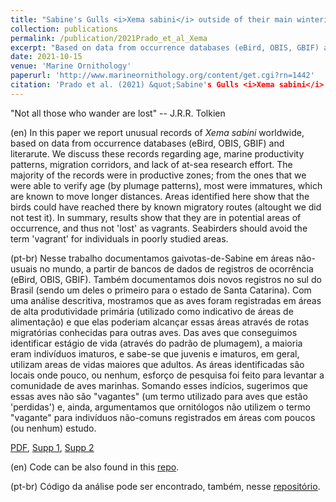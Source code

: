 ```yaml
---
title: "Sabine's Gulls <i>Xema sabini</i> outside of their main wintering areas are not necessarily vagrants"
collection: publications
permalink: /publication/2021Prado_et_al_Xema
excerpt: "Based on data from occurrence databases (eBird, OBIS, GBIF) and literarute, we report on unusual records of Sabine's Gulls worldwide -- usually refered as 'vagrants'. We discuss these records regarding age, marine productivity patterns, migration corridors, and lack of at-sea research effort, showing that they are in potential areas of occurrence, and thus not 'lost' as vagrants."
date: 2021-10-15
venue: 'Marine Ornithology'
paperurl: 'http://www.marineornithology.org/content/get.cgi?rn=1442'
citation: 'Prado et al. (2021) &quot;Sabine's Gulls <i>Xema sabini</i> outside of their main wintering areas are not necessarily vagrants.&quot; <i>Mar. Ornithol.</i> 49: 349-357.'
---
```


"Not all those who wander are lost" -- J.R.R. Tolkien

(en)  In this paper we report unusual records of *Xema sabini* worldwide, based on data from occurrence databases (eBird, OBIS, GBIF) and literarute. We discuss these records regarding age, marine productivity patterns, migration corridors, and lack of at-sea research effort. The majority of the records were in productive zones; from the ones that we were able to verify age (by plumage patterns), most were immatures, which are known to move longer distances. Areas identified here show that the birds could have reached there by known migratory routes (altought we did not test it). In summary, results show that they are in potential areas of occurrence, and thus not 'lost' as vagrants. Seabirders should avoid the term 'vagrant' for individuals in poorly studied areas.

(pt-br)  Nesse trabalho documentamos gaivotas-de-Sabine em áreas não-usuais no mundo, a partir de bancos de dados de registros de ocorrência (eBird, OBIS, GBIF). Também documentamos dois novos registros no sul do Brasil (sendo um deles o primeiro para o estado de Santa Catarina). Com uma análise descritiva, mostramos que as aves foram registradas em áreas de alta produtividade primária (utilizado como indicativo de áreas de alimentação) e que elas poderiam alcançar essas áreas através de rotas migratórias conhecidas para outras aves. Das aves que conseguimos identificar estágio de vida (através do padrão de plumagem), a maioria eram indivíduos imaturos, e sabe-se que juvenis e imaturos, em geral, utilizam areas de vidas maiores que adultos. As áreas identificadas são locais onde pouco, ou nenhum, esforço de pesquisa foi feito para levantar a comunidade de aves marinhas. Somando esses indícios, sugerimos que essas aves não são "vagantes" (um termo utilizado para aves que estão 'perdidas') e, ainda, argumentamos que ornitólogos não utilizem o termo "vagante" para indivíduos não-comuns registrados em áreas com poucos (ou nenhum) estudo.

[PDF](http://nwdaudt.github.io/files/2021_Prado_et_al_MarOrnithol_SabinesGull.pdf), [Supp 1](http://nwdaudt.github.io/files/2021_Prado_et_al_MarOrnithol_SabinesGull_Appendix1.pdf), [Supp 2](http://nwdaudt.github.io/files/2021_Prado_et_al_MarOrnithol_SabinesGull_Appendix2.pdf)

(en) Code can be also found in this [repo](https://github.com/nwdaudt/xema_sabini).

(pt-br) Código da análise pode ser encontrado, também, nesse [repositório](https://github.com/nwdaudt/xema_sabini).
